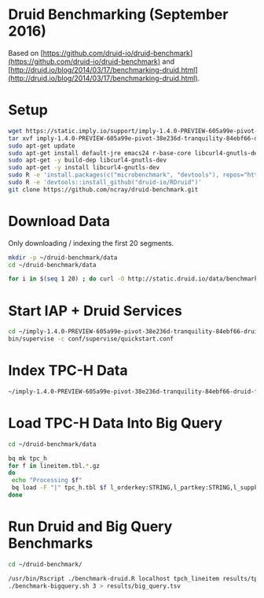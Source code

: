Druid Benchmarking (September 2016)
===============

Based on
[https://github.com/druid-io/druid-benchmark](https://github.com/druid-io/druid-benchmark) and
[http://druid.io/blog/2014/03/17/benchmarking-druid.html](http://druid.io/blog/2014/03/17/benchmarking-druid.html).

# Setup

```bash
wget https://static.imply.io/support/imply-1.4.0-PREVIEW-605a99e-pivot-38e236d-tranquility-84ebf66-druid-f768a55.tar.gz
tar xvf imply-1.4.0-PREVIEW-605a99e-pivot-38e236d-tranquility-84ebf66-druid-f768a55.tar.gz
sudo apt-get update
sudo apt-get install default-jre emacs24 r-base-core libcurl4-gnutls-dev nodejs-legacy
sudo apt-get -y build-dep libcurl4-gnutls-dev
sudo apt-get -y install libcurl4-gnutls-dev
sudo R -e 'install.packages(c("microbenchmark", "devtools"), repos="http://cran.us.r-project.org")'
sudo R -e 'devtools::install_github("druid-io/RDruid")'
git clone https://github.com/ncray/druid-benchmark.git
```

# Download Data
Only downloading / indexing the first 20 segments.

```bash
mkdir -p ~/druid-benchmark/data
cd ~/druid-benchmark/data

for i in $(seq 1 20) ; do curl -O http://static.druid.io/data/benchmarks/tpch/100/lineitem.tbl.$i.gz ; done
```

# Start IAP + Druid Services

```bash
cd ~/imply-1.4.0-PREVIEW-605a99e-pivot-38e236d-tranquility-84ebf66-druid-f768a55
bin/supervise -c conf/supervise/quickstart.conf
```

# Index TPC-H Data

```bash
~/imply-1.4.0-PREVIEW-605a99e-pivot-38e236d-tranquility-84ebf66-druid-f768a55/bin/post-index-task --file ~/druid-benchmark/lineitem.task.json
```

# Load TPC-H Data Into Big Query
```bash
cd ~/druid-benchmark/data

bq mk tpc_h
for f in lineitem.tbl.*.gz
do
 echo "Processing $f"
 bq load -F "|" tpc_h.tbl $f l_orderkey:STRING,l_partkey:STRING,l_suppkey:STRING,l_linenumber:STRING,l_quantity:INTEGER,l_extendedprice:FLOAT,l_discount:FLOAT,l_tax:FLOAT,l_returnflag:STRING,l_linestatus:STRING,l_shipdate:DATE,l_commitdate:STRING,l_receiptdate:STRING,l_shipinstruct:STRING,l_shipmode:STRING,l_comment:STRING,dummy:STRING
done
```

# Run Druid and Big Query Benchmarks
```bash
cd ~/druid-benchmark/

/usr/bin/Rscript ./benchmark-druid.R localhost tpch_lineitem results/tpch_lineitem_druid 50
./benchmark-bigquery.sh 3 > results/big_query.tsv
```
